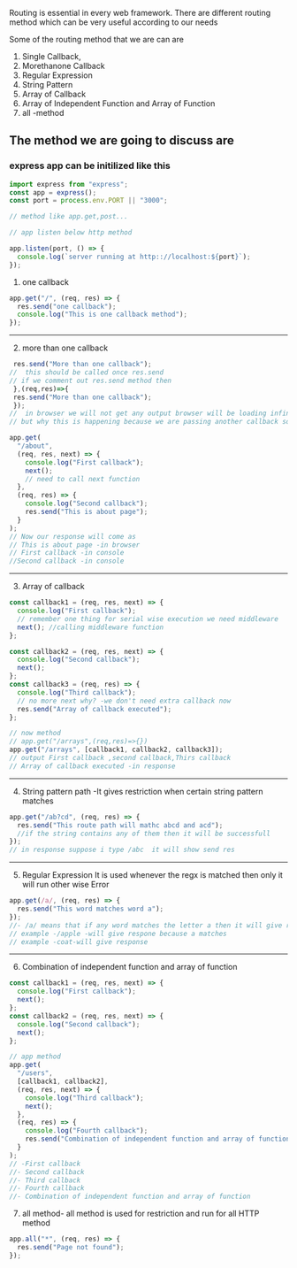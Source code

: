 Routing is essential in every web framework.
There are different routing method which can be very useful according to our needs

Some of the routing method that we are can are

1. Single Callback,
2. Morethanone Callback
3. Regular Expression
4. String Pattern
5. Array of Callback
6. Array of Independent Function and Array of Function
7. all -method

## The method we are going to discuss are

### express app can be initilized like this

```js
import express from "express";
const app = express();
const port = process.env.PORT || "3000";

// method like app.get,post...

// app listen below http method

app.listen(port, () => {
  console.log(`server running at http:://localhost:${port}`);
});
```

1. one callback

```js
app.get("/", (req, res) => {
  res.send("one callback");
  console.log("This is one callback method");
});
```

---

2. more than one callback

```js app.get("/about",(req,res)=>{
 res.send("More than one callback");
//  this should be called once res.send
// if we comment out res.send method then
 },(req,res)=>{
 res.send("More than one callback");
 });
//  in browser we will not get any output browser will be loading infinite
// but why this is happening because we are passing another callback so there require a middleware
```

```js
app.get(
  "/about",
  (req, res, next) => {
    console.log("First callback");
    next();
    // need to call next function
  },
  (req, res) => {
    console.log("Second callback");
    res.send("This is about page");
  }
);
// Now our response will come as
// This is about page -in browser
// First callback -in console
//Second callback -in console
```

---

3. Array of callback

```js
const callback1 = (req, res, next) => {
  console.log("First callback");
  // remember one thing for serial wise execution we need middleware
  next(); //calling middleware function
};

const callback2 = (req, res, next) => {
  console.log("Second callback");
  next();
};
const callback3 = (req, res) => {
  console.log("Third callback");
  // no more next why? -we don't need extra callback now
  res.send("Array of callback executed");
};

// now method
// app.get("/arrays",(req,res)=>{})
app.get("/arrays", [callback1, callback2, callback3]);
// output First callback ,second callback,Thirs callback
// Array of callback executed -in response
```

---

4. String pattern path
   -It gives restriction when certain string pattern matches

```js
app.get("/ab?cd", (req, res) => {
  res.send("This route path will mathc abcd and acd");
  //if the string contains any of them then it will be successfull
});
// in response suppose i type /abc  it will show send res
```

---

5. Regular Expression
   It is used whenever the regx is matched then only it will run other wise Error

```js
app.get(/a/, (req, res) => {
  res.send("This word matches word a");
});
//- /a/ means that if any word matches the letter a then it will give response else error
// example -/apple -will give respone because a matches
// example -coat-will give response
```

---

6. Combination of independent function and array of function

```js
const callback1 = (req, res, next) => {
  console.log("First callback");
  next();
};
const callback2 = (req, res, next) => {
  console.log("Second callback");
  next();
};

// app method
app.get(
  "/users",
  [callback1, callback2],
  (req, res, next) => {
    console.log("Third callback");
    next();
  },
  (req, res) => {
    console.log("Fourth callback");
    res.send("Combination of independent function and array of function");
  }
);
// -First callback
//- Second callback
//- Third callback
//- Fourth callback
//- Combination of independent function and array of function
```

7. all method-
   all method is used for restriction and run for all HTTP method

```js
app.all("*", (req, res) => {
  res.send("Page not found");
});
```
